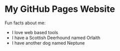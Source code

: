# My GitHub Pages Website

Fun facts about me: 
* I love web based tools
* I have a Scottish Deerhound named Orlaith
* I have another dog named Neptune

